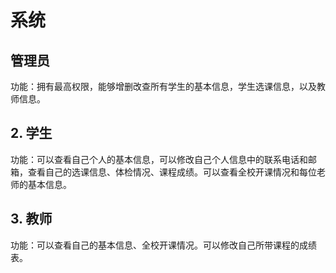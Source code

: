 # 系统

## 管理员

功能：拥有最高权限，能够增删改查所有学生的基本信息，学生选课信息，以及教师信息。



## 2. 学生

功能：可以查看自己个人的基本信息，可以修改自己个人信息中的联系电话和邮箱，查看自己的选课信息、体检情况、课程成绩。可以查看全校开课情况和每位老师的基本信息。



## 3. 教师

功能：可以查看自己的基本信息、全校开课情况。可以修改自己所带课程的成绩表。